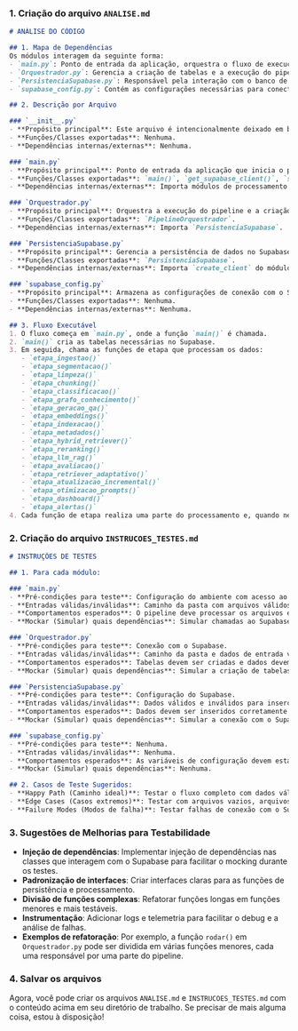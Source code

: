 ### 1. Criação do arquivo `ANALISE.md`

```markdown
# ANÁLISE DO CÓDIGO

## 1. Mapa de Dependências
Os módulos interagem da seguinte forma:
- `main.py`: Ponto de entrada da aplicação, orquestra o fluxo de execução.
- `Orquestrador.py`: Gerencia a criação de tabelas e a execução do pipeline.
- `PersistenciaSupabase.py`: Responsável pela interação com o banco de dados Supabase.
- `supabase_config.py`: Contém as configurações necessárias para conectar ao Supabase.

## 2. Descrição por Arquivo

### `__init__.py`
- **Propósito principal**: Este arquivo é intencionalmente deixado em branco, mas pode ser utilizado para expor classes principais do pipeline.
- **Funções/Classes exportadas**: Nenhuma.
- **Dependências internas/externas**: Nenhuma.

### `main.py`
- **Propósito principal**: Ponto de entrada da aplicação que inicia o pipeline de processamento.
- **Funções/Classes exportadas**: `main()`, `get_supabase_client()`, `salvar_no_supabase()`, e várias funções de etapa.
- **Dependências internas/externas**: Importa módulos de processamento e configuração do Supabase.

### `Orquestrador.py`
- **Propósito principal**: Orquestra a execução do pipeline e a criação de tabelas no Supabase.
- **Funções/Classes exportadas**: `PipelineOrquestrador`.
- **Dependências internas/externas**: Importa `PersistenciaSupabase`.

### `PersistenciaSupabase.py`
- **Propósito principal**: Gerencia a persistência de dados no Supabase.
- **Funções/Classes exportadas**: `PersistenciaSupabase`.
- **Dependências internas/externas**: Importa `create_client` do módulo `supabase`.

### `supabase_config.py`
- **Propósito principal**: Armazena as configurações de conexão com o Supabase.
- **Funções/Classes exportadas**: Nenhuma.
- **Dependências internas/externas**: Nenhuma.

## 3. Fluxo Executável
1. O fluxo começa em `main.py`, onde a função `main()` é chamada.
2. `main()` cria as tabelas necessárias no Supabase.
3. Em seguida, chama as funções de etapa que processam os dados:
   - `etapa_ingestao()`
   - `etapa_segmentacao()`
   - `etapa_limpeza()`
   - `etapa_chunking()`
   - `etapa_classificacao()`
   - `etapa_grafo_conhecimento()`
   - `etapa_geracao_qa()`
   - `etapa_embeddings()`
   - `etapa_indexacao()`
   - `etapa_metadados()`
   - `etapa_hybrid_retriever()`
   - `etapa_reranking()`
   - `etapa_llm_rag()`
   - `etapa_avaliacao()`
   - `etapa_retriever_adaptativo()`
   - `etapa_atualizacao_incremental()`
   - `etapa_otimizacao_prompts()`
   - `etapa_dashboard()`
   - `etapa_alertas()`
4. Cada função de etapa realiza uma parte do processamento e, quando necessário, persiste dados no Supabase através de `PersistenciaSupabase`.
```

### 2. Criação do arquivo `INSTRUCOES_TESTES.md`

```markdown
# INSTRUÇÕES DE TESTES

## 1. Para cada módulo:

### `main.py`
- **Pré-condições para teste**: Configuração do ambiente com acesso ao Supabase.
- **Entradas válidas/inválidas**: Caminho da pasta com arquivos válidos e inválidos.
- **Comportamentos esperados**: O pipeline deve processar os arquivos e persistir os resultados no Supabase.
- **Mockar (Simular) quais dependências**: Simular chamadas ao Supabase.

### `Orquestrador.py`
- **Pré-condições para teste**: Conexão com o Supabase.
- **Entradas válidas/inválidas**: Caminho da pasta e dados de entrada válidos.
- **Comportamentos esperados**: Tabelas devem ser criadas e dados devem ser inseridos corretamente.
- **Mockar (Simular) quais dependências**: Simular a criação de tabelas no Supabase.

### `PersistenciaSupabase.py`
- **Pré-condições para teste**: Configuração do Supabase.
- **Entradas válidas/inválidas**: Dados válidos e inválidos para inserção.
- **Comportamentos esperados**: Dados devem ser inseridos corretamente ou retornar erro em caso de dados inválidos.
- **Mockar (Simular) quais dependências**: Simular a conexão com o Supabase.

### `supabase_config.py`
- **Pré-condições para teste**: Nenhuma.
- **Entradas válidas/inválidas**: Nenhuma.
- **Comportamentos esperados**: As variáveis de configuração devem estar acessíveis.
- **Mockar (Simular) quais dependências**: Nenhuma.

## 2. Casos de Teste Sugeridos:
- **Happy Path (Caminho ideal)**: Testar o fluxo completo com dados válidos.
- **Edge Cases (Casos extremos)**: Testar com arquivos vazios, arquivos com formatos inesperados.
- **Failure Modes (Modos de falha)**: Testar falhas de conexão com o Supabase, dados inválidos durante a inserção.
```

### 3. Sugestões de Melhorias para Testabilidade

- **Injeção de dependências**: Implementar injeção de dependências nas classes que interagem com o Supabase para facilitar o mocking durante os testes.
- **Padronização de interfaces**: Criar interfaces claras para as funções de persistência e processamento.
- **Divisão de funções complexas**: Refatorar funções longas em funções menores e mais testáveis.
- **Instrumentação**: Adicionar logs e telemetria para facilitar o debug e a análise de falhas.
- **Exemplos de refatoração**: Por exemplo, a função `rodar()` em `Orquestrador.py` pode ser dividida em várias funções menores, cada uma responsável por uma parte do pipeline.

### 4. Salvar os arquivos

Agora, você pode criar os arquivos `ANALISE.md` e `INSTRUCOES_TESTES.md` com o conteúdo acima em seu diretório de trabalho. Se precisar de mais alguma coisa, estou à disposição!